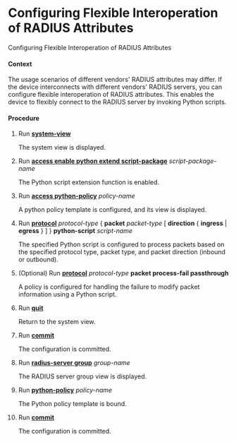 Configuring Flexible Interoperation of RADIUS Attributes
========================================================

Configuring Flexible Interoperation of RADIUS Attributes

#### Context

The usage scenarios of different vendors' RADIUS attributes may differ. If the device interconnects with different vendors' RADIUS servers, you can configure flexible interoperation of RADIUS attributes. This enables the device to flexibly connect to the RADIUS server by invoking Python scripts.


#### Procedure

1. Run [**system-view**](cmdqueryname=system-view)
   
   
   
   The system view is displayed.
2. Run [**access enable python extend script-package**](cmdqueryname=access+enable+python+extend+script-package) *script-package-name*
   
   
   
   The Python script extension function is enabled.
3. Run [**access python-policy**](cmdqueryname=access+python-policy) *policy-name*
   
   
   
   A python policy template is configured, and its view is displayed.
4. Run [**protocol**](cmdqueryname=protocol) *protocol-type* { **packet** *packet-type* [ **direction** { **ingress** | **egress** } ] } **python-script** *script-name*
   
   
   
   The specified Python script is configured to process packets based on the specified protocol type, packet type, and packet direction (inbound or outbound).
5. (Optional) Run [**protocol**](cmdqueryname=protocol) *protocol-type* **packet process-fail passthrough**
   
   
   
   A policy is configured for handling the failure to modify packet information using a Python script.
6. Run [**quit**](cmdqueryname=quit)
   
   
   
   Return to the system view.
7. Run [**commit**](cmdqueryname=commit)
   
   
   
   The configuration is committed.
8. Run [**radius-server group**](cmdqueryname=radius-server+group) *group-name*
   
   
   
   The RADIUS server group view is displayed.
9. Run [**python-policy**](cmdqueryname=python-policy) *policy-name*
   
   
   
   The Python policy template is bound.
10. Run [**commit**](cmdqueryname=commit)
    
    
    
    The configuration is committed.
